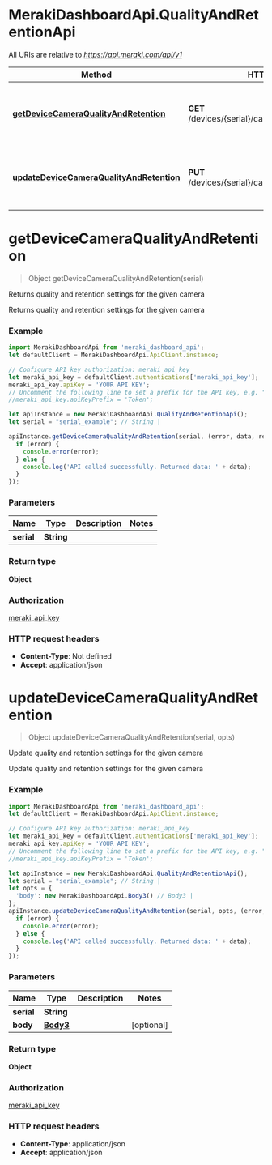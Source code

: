 # MerakiDashboardApi.QualityAndRetentionApi

All URIs are relative to *https://api.meraki.com/api/v1*

Method | HTTP request | Description
------------- | ------------- | -------------
[**getDeviceCameraQualityAndRetention**](QualityAndRetentionApi.md#getDeviceCameraQualityAndRetention) | **GET** /devices/{serial}/camera/qualityAndRetention | Returns quality and retention settings for the given camera
[**updateDeviceCameraQualityAndRetention**](QualityAndRetentionApi.md#updateDeviceCameraQualityAndRetention) | **PUT** /devices/{serial}/camera/qualityAndRetention | Update quality and retention settings for the given camera

<a name="getDeviceCameraQualityAndRetention"></a>
# **getDeviceCameraQualityAndRetention**
> Object getDeviceCameraQualityAndRetention(serial)

Returns quality and retention settings for the given camera

Returns quality and retention settings for the given camera

### Example
```javascript
import MerakiDashboardApi from 'meraki_dashboard_api';
let defaultClient = MerakiDashboardApi.ApiClient.instance;

// Configure API key authorization: meraki_api_key
let meraki_api_key = defaultClient.authentications['meraki_api_key'];
meraki_api_key.apiKey = 'YOUR API KEY';
// Uncomment the following line to set a prefix for the API key, e.g. "Token" (defaults to null)
//meraki_api_key.apiKeyPrefix = 'Token';

let apiInstance = new MerakiDashboardApi.QualityAndRetentionApi();
let serial = "serial_example"; // String | 

apiInstance.getDeviceCameraQualityAndRetention(serial, (error, data, response) => {
  if (error) {
    console.error(error);
  } else {
    console.log('API called successfully. Returned data: ' + data);
  }
});
```

### Parameters

Name | Type | Description  | Notes
------------- | ------------- | ------------- | -------------
 **serial** | **String**|  | 

### Return type

**Object**

### Authorization

[meraki_api_key](../README.md#meraki_api_key)

### HTTP request headers

 - **Content-Type**: Not defined
 - **Accept**: application/json

<a name="updateDeviceCameraQualityAndRetention"></a>
# **updateDeviceCameraQualityAndRetention**
> Object updateDeviceCameraQualityAndRetention(serial, opts)

Update quality and retention settings for the given camera

Update quality and retention settings for the given camera

### Example
```javascript
import MerakiDashboardApi from 'meraki_dashboard_api';
let defaultClient = MerakiDashboardApi.ApiClient.instance;

// Configure API key authorization: meraki_api_key
let meraki_api_key = defaultClient.authentications['meraki_api_key'];
meraki_api_key.apiKey = 'YOUR API KEY';
// Uncomment the following line to set a prefix for the API key, e.g. "Token" (defaults to null)
//meraki_api_key.apiKeyPrefix = 'Token';

let apiInstance = new MerakiDashboardApi.QualityAndRetentionApi();
let serial = "serial_example"; // String | 
let opts = { 
  'body': new MerakiDashboardApi.Body3() // Body3 | 
};
apiInstance.updateDeviceCameraQualityAndRetention(serial, opts, (error, data, response) => {
  if (error) {
    console.error(error);
  } else {
    console.log('API called successfully. Returned data: ' + data);
  }
});
```

### Parameters

Name | Type | Description  | Notes
------------- | ------------- | ------------- | -------------
 **serial** | **String**|  | 
 **body** | [**Body3**](Body3.md)|  | [optional] 

### Return type

**Object**

### Authorization

[meraki_api_key](../README.md#meraki_api_key)

### HTTP request headers

 - **Content-Type**: application/json
 - **Accept**: application/json

